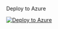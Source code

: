Deploy to Azure

[![Deploy to Azure](https://aka.ms/deploytoazurebutton)](https://portal.azure.com/#create/Microsoft.Template/uri/https%3A%2F%2Fraw.githubusercontent.com%2Fice-engineering%2FTest-Onboarding%2FAlexTest%2FAzureSentinelviaARMLighthouse%2FLighthouseVersion%2Fligthousesentineldeploy.json/createUIDefinitionUri/https%3A%2F%2Fraw.githubusercontent.com%2Fice-engineering%2FTest-Onboarding%2FAlexTest%2FAzureSentinelviaARMLighthouse%2FLighthouseVersion%2FcreateUiDefinition.json)
